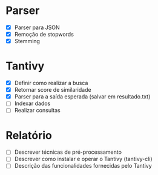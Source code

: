 # Parser
- [x] Parser para JSON
- [x] Remoção de stopwords
- [x] Stemming

# Tantivy
- [x] Definir como realizar a busca
- [x] Retornar score de similaridade
- [x] Parser para a saída esperada (salvar em resultado.txt)
- [ ] Indexar dados
- [ ] Realizar consultas

# Relatório
- [ ] Descrever técnicas de pré-processamento
- [ ] Descrever como instalar e operar o Tantivy (tantivy-cli)
- [ ] Descrição das funcionalidades fornecidas pelo Tantivy